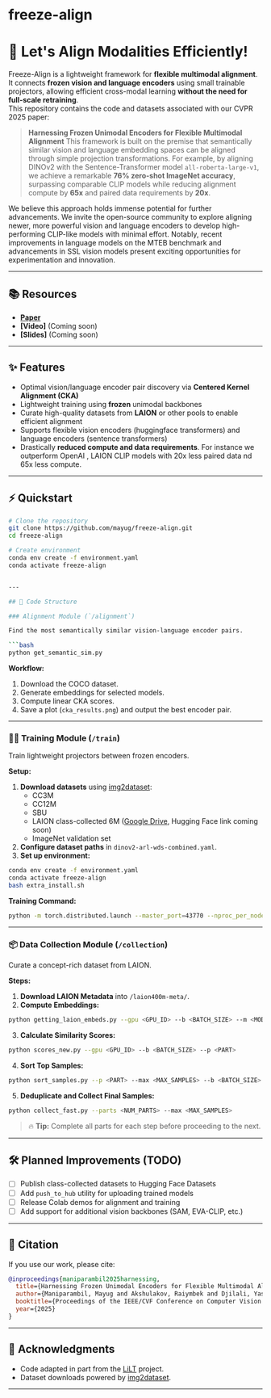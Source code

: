 # freeze-align


# 🚀 Let's Align Modalities Efficiently!


Freeze-Align is a lightweight framework for **flexible multimodal alignment**.  
It connects **frozen vision and language encoders** using small trainable projectors, allowing efficient cross-modal learning **without the need for full-scale retraining**.  
This repository contains the code and datasets associated with our CVPR 2025 paper:

> **Harnessing Frozen Unimodal Encoders for Flexible Multimodal Alignment**
This framework is built on the premise that semantically similar vision and language embedding spaces can be aligned through simple projection transformations. For example, by aligning DINOv2 with the Sentence-Transformer model `all-roberta-large-v1`, we achieve a remarkable **76% zero-shot ImageNet accuracy**, surpassing comparable CLIP models while reducing alignment compute by **65x** and paired data requirements by **20x**.

We believe this approach holds immense potential for further advancements. We invite the open-source community to explore aligning newer, more powerful vision and language encoders to develop high-performing CLIP-like models with minimal effort. Notably, recent improvements in language models on the MTEB benchmark and advancements in SSL vision models present exciting opportunities for experimentation and innovation.

---

## 📚 Resources
- **[Paper](https://arxiv.org/abs/2409.19425)**
- **[Video]** (Coming soon)
- **[Slides]** (Coming soon)

---

## ✨ Features
- Optimal vision/language encoder pair discovery via **Centered Kernel Alignment (CKA)**
- Lightweight training using **frozen** unimodal backbones
- Curate high-quality datasets from **LAION** or other pools to enable efficient alignment
- Supports flexible vision encoders (huggingface transformers) and language encoders (sentence transformers)
- Drastically **reduced compute and data requirements**. For instance we outperform OpenAI , LAION CLIP models with 20x less paired data nd 65x less compute. 

---

## ⚡ Quickstart

```bash
# Clone the repository
git clone https://github.com/mayug/freeze-align.git
cd freeze-align

# Create environment
conda env create -f environment.yaml
conda activate freeze-align


---

## 🧹 Code Structure

### Alignment Module (`/alignment`)

Find the most semantically similar vision-language encoder pairs.

```bash
python get_semantic_sim.py
```

**Workflow:**
1. Download the COCO dataset.
2. Generate embeddings for selected models.
3. Compute linear CKA scores.
4. Save a plot (`cka_results.png`) and output the best encoder pair.

---

### 🏋️‍♂️ Training Module (`/train`)

Train lightweight projectors between frozen encoders.

**Setup:**
1. **Download datasets** using [img2dataset](https://github.com/rom1504/img2dataset):
    - CC3M
    - CC12M
    - SBU
    - LAION class-collected 6M ([Google Drive](https://drive.google.com/file/d/1h-fkZx5d0xmTNQLXwgBLBC9RiafITy-o/view?usp=sharing), Hugging Face link coming soon)
    - ImageNet validation set
2. **Configure dataset paths** in `dinov2-arl-wds-combined.yaml`.
3. **Set up environment:**

```bash
conda env create -f environment.yaml
conda activate freeze-align
bash extra_install.sh
```

**Training Command:**

```bash
python -m torch.distributed.launch --master_port=43770 --nproc_per_node=8 --use_env PretrainHydra.py --config dinov2-arl-wds-combined --output_dir ./storage/output/ --overrides +save_last_only=False fp16=True disable_wandb=False text_pooling=mean local_vision_projection=patch local_text_projection=patch text_projection=mlp
```

---

### 📦 Data Collection Module (`/collection`)

Curate a concept-rich dataset from LAION.

**Steps:**

1. **Download LAION Metadata** into `/laion400m-meta/`.
2. **Compute Embeddings:**

```bash
python getting_laion_embeds.py --gpu <GPU_ID> --b <BATCH_SIZE> --m <MODEL> --p <PART>
```

3. **Calculate Similarity Scores:**

```bash
python scores_new.py --gpu <GPU_ID> --b <BATCH_SIZE> --p <PART>
```

4. **Sort Top Samples:**

```bash
python sort_samples.py --p <PART> --max <MAX_SAMPLES> --b <BATCH_SIZE> --sort_b <SORT_BATCH_SIZE> --gpu <GPU_ID>
```

5. **Deduplicate and Collect Final Samples:**

```bash
python collect_fast.py --parts <NUM_PARTS> --max <MAX_SAMPLES>
```

> 🔥 **Tip:** Complete all parts for each step before proceeding to the next.

---

## 🛠️ Planned Improvements (TODO)
- [ ] Publish class-collected datasets to Hugging Face Datasets
- [ ] Add `push_to_hub` utility for uploading trained models
- [ ] Release Colab demos for alignment and training
- [ ] Add support for additional vision backbones (SAM, EVA-CLIP, etc.)

---

## 📜 Citation

If you use our work, please cite:

```bibtex
@inproceedings{maniparambil2025harnessing,
  title={Harnessing Frozen Unimodal Encoders for Flexible Multimodal Alignment},
  author={Maniparambil, Mayug and Akshulakov, Raiymbek and Djilali, Yasser Abdelaziz Dahou and Narayan, Sanath and Singh, Ankit and O'Connor, Noel E},
  booktitle={Proceedings of the IEEE/CVF Conference on Computer Vision and Pattern Recognition (CVPR)},
  year={2025}
}
```

---

## 🤝 Acknowledgments
- Code adapted in part from the [LiLT](https://github.com/codezakh/LilT) project.
- Dataset downloads powered by [img2dataset](https://github.com/rom1504/img2dataset).

---



